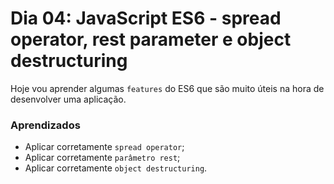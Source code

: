 # Dia 04: JavaScript ES6 - spread operator, rest parameter e object destructuring

Hoje vou aprender algumas `features` do ES6 que são muito úteis na hora de desenvolver uma aplicação.

### Aprendizados

- Aplicar corretamente `spread operator`;
- Aplicar corretamente `parâmetro rest`;
- Aplicar corretamente `object destructuring`.
